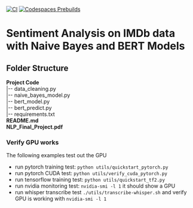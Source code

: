 [![CI](https://github.com/nogibjj/Sentiment-Analysis-with-BERT-Naive-Bayes/actions/workflows/cicd.yml/badge.svg)](https://github.com/nogibjj/Sentiment-Analysis-with-BERT-Naive-Bayes/actions/workflows/cicd.yml)
[![Codespaces Prebuilds](https://github.com/nogibjj/mlops-template/actions/workflows/codespaces/create_codespaces_prebuilds/badge.svg?branch=GPU)](https://github.com/nogibjj/mlops-template/actions/workflows/codespaces/create_codespaces_prebuilds)

# Sentiment Analysis on IMDb data with Naive Bayes and BERT Models

## Folder Structure
**Project Code** <br>
|-- data_cleaning.py <br>
|-- naive_bayes_model.py <br>
|-- bert_model.py <br>
|-- bert_predict.py <br>
|-- requirements.txt <br>
**README.md** <br>
**NLP_Final_Project.pdf** <br>




### Verify GPU works

The following examples test out the GPU

* run pytorch training test: `python utils/quickstart_pytorch.py`
* run pytorch CUDA test: `python utils/verify_cuda_pytorch.py`
* run tensorflow training test: `python utils/quickstart_tf2.py`
* run nvidia monitoring test: `nvidia-smi -l 1` it should show a GPU
* run whisper transcribe test `./utils/transcribe-whisper.sh` and verify GPU is working with `nvidia-smi -l 1`

